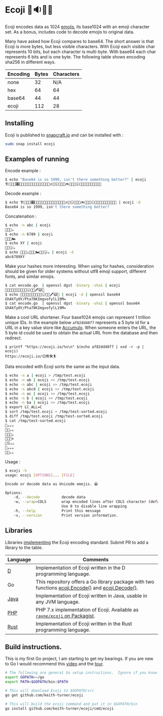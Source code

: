 # Ecoji 🏣🔉🦐🔼

Ecoji encodes data as 1024 [emojis][emoji], its base1024 with an emoji character set.  As a bonus, includes code to decode emojis to original data.  

Many have asked how Ecoji compares to base64.  The short answer is that Ecoji is more bytes, but less visible characters. With Ecoji each visible char represents 10 bits, but each character is multi-byte.  With base64 each char represents 6 bits and is one byte.  The following table shows encoding sha256 in different ways.

Encoding | Bytes | Characters 
---------|-------|-----------
none     | 32    | N/A
hex      | 64    | 64
base64   | 44    | 44
ecoji    | 112   | 28

## Installing

Ecoji is published to [snapcraft.io](https://snapcraft.io/ecoji) and can be installed with :

```bash
sudo snap install ecoji
```

## Examples of running

Encode example :

```bash
$ echo "Base64 is so 1999, isn't there something better?" | ecoji
🏗📩🎦🐇🎛📘🔯🚜💞😽🆖🐊🎱🥁🚄🌱💞😭💮🇵💢🕥🐭🔸🍉🚲🦑🐶💢🕥🔮🔺🍉📸🐮🌼👦🚟🥴📑
```

Decode example :

```bash
$ echo 🏗📩🎦🐇🎛📘🔯🚜💞😽🆖🐊🎱🥁🚄🌱💞😭💮🇵💢🕥🐭🔸🍉🚲🦑🐶💢🕥🔮🔺🍉📸🐮🌼👦🚟🥴📑 | ecoji -d
Base64 is so 1999, isn't there something better?
```

Concatenation :

```bash
$ echo -n abc | ecoji
👖📸🎈☕
$ echo -n 6789 | ecoji
🎥🤠📠🏍
$ echo XY | ecoji
🐲👡🕟☕
$ echo 👖📸🎈☕🎥🤠📠🏍🐲👡🕟☕ | ecoji -d
abc6789XY
```

Make your hashes more interesting. When using for hashes, consideration should be given for older systems without utf8 emoji support, different fonts, and similar emojis.

```bash
$ cat encode.go  | openssl dgst -binary -sha1 | ecoji
🌰🏐🏡🚟🔶🦅😡😺🚆🍑🕡🦞📍🖊🙀🦉
$ echo 🌰🏐🏡🚟🔶🦅😡😺🚆🍑🕡🦞📍🖊🙀🦉 | ecoji -d | openssl base64
GhAkTyOY/Pta78KImgvofylL19M=
$ cat encode.go  | openssl dgst -binary -sha1 | openssl base64
GhAkTyOY/Pta78KImgvofylL19M=
```

Make a cool URL shortener.  Four base1024 emojis can represent 1 trillion unique IDs.  In the example below `af82dd48f7` represents a 5 byte id for a URL in a key value store like [Accumulo](https://accumulo.apache.org).  When someone enters the URL, the 5 byte id could be used to obtain the actual URL from the database and then redirect.

```
$ printf "https://ecoji.io/%s\n" $(echo af82dd48f7 | xxd -r -p | ecoji)
https://ecoji.io/😉🈚🛠🏄
```

Data encoded with Ecoji sorts the same as the input data.

```bash
$ echo -n a | ecoji > /tmp/test.ecoji
$ echo -n ab | ecoji >> /tmp/test.ecoji
$ echo -n abc | ecoji >> /tmp/test.ecoji
$ echo -n abcd | ecoji >> /tmp/test.ecoji
$ echo -n ac | ecoji >> /tmp/test.ecoji
$ echo -n b | ecoji >> /tmp/test.ecoji
$ echo -n ba | ecoji >> /tmp/test.ecoji
$ export LC_ALL=C
$ sort /tmp/test.ecoji > /tmp/test-sorted.ecoji
$ diff /tmp/test.ecoji /tmp/test-sorted.ecoji
$ cat /tmp/test-sorted.ecoji
👕☕☕☕
👖📲☕☕
👖📸🎈☕
👖📸🎦⚜
👖🔃☕☕
👙☕☕☕
👚📢☕☕
```

Usage :

```bash
$ ecoji -h
usage: ecoji [OPTIONS]... [FILE]

Encode or decode data as Unicode emojis. 😁

Options:
    -d, --decode          decode data
    -w, --wrap=COLS       wrap encoded lines after COLS character (default 76).
                          Use 0 to disable line wrapping
    -h, --help            Print this message
    -v, --version         Print version information.
```

## Libraries

Libraries [implementing](docs/encoding.md) the Ecoji encoding standard. Submit PR to add a library to the table.

| Language | Comments
|----------|----------
| [D](https://github.com/ohdatboi/ecoji-d) | Implementation of Ecoji written in the D programming language.
| Go       | This repository offers a Go library package with two functions [ecoji.Encode()](encode.go) and [ecoji.Decode()](decode.go).
| [Java](https://github.com/netvl/ecoji-java) | Implementation of Ecoji written in Java, usable in any JVM language.
| [PHP](https://github.com/Rayne/ecoji-php) | PHP 7.x implementation of Ecoji. Available as [`rayne/ecoji` on Packagist](https://packagist.org/packages/rayne/ecoji).
| [Rust](https://github.com/netvl/ecoji.rs) | Implementation of Ecoji written in the Rust programming language.

## Build instructions.

This is my first Go project, I am starting to get my bearings. If you are new
to Go I would recommend this [video] and the [tour].

```bash
# The following are general Go setup instructions.  Ignore if you know Go, I am new to it.
export GOPATH=~/go
export PATH=$GOPATH/bin:$PATH

# This will download Ecoji to $GOPATH/src
go get github.com/keith-turner/ecoji

# This will build the ecoji command and put it in $GOPATH/bin
go install github.com/keith-turner/ecoji/cmd/ecoji
```

[emoji]: https://unicode.org/emoji/
[video]: https://www.youtube.com/watch?v=XCsL89YtqCs
[tour]: https://tour.golang.org/welcome/1
